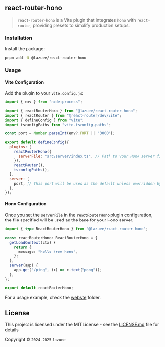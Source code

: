 ## react-router-hono

> `react-router-hono` is a Vite plugin that integrates `hono` with `react-router`, providing presets to simplify production setups.

### Installation

Install the package:

```bash
pnpm add -D @lazuee/react-router-hono
```

### Usage

#### Vite Configuration

Add the plugin to your `vite.config.js`:

```js
import { env } from "node:process";

import { reactRouterHono } from "@lazuee/react-router-hono";
import { reactRouter } from "@react-router/dev/vite";
import { defineConfig } from "vite";
import tsconfigPaths from "vite-tsconfig-paths";

const port = Number.parseInt(env?.PORT || "3000");

export default defineConfig({
  plugins: [
    reactRouterHono({
      serverFile: "src/server/index.ts", // Path to your Hono server file
    }),
    reactRouter(),
    tsconfigPaths(),
  ],
  server: {
    port, // This port will be used as the default unless overridden by `process.env.PORT` or `process.env.APP_PORT`
  },
});
```

#### Hono Configuration

Once you set the `serverFile` in the `reactRouterHono` plugin configuration, the file specified will be used as the base for your Hono server.

```ts
import { type ReactRouterHono } from "@lazuee/react-router-hono";

const reactRouterHono: ReactRouterHono = {
  getLoadContext(ctx) {
    return {
      message: "hello from hono",
    };
  },
  server(app) {
    app.get("/ping", (c) => c.text("pong"));
  },
};

export default reactRouterHono;
```

For a usage example, check the [website](../../website) folder.

## License

This project is licensed under the MIT License - see the [LICENSE.md](../../LICENSE.md) file for details

Copyright © `2024-2025` `lazuee`
